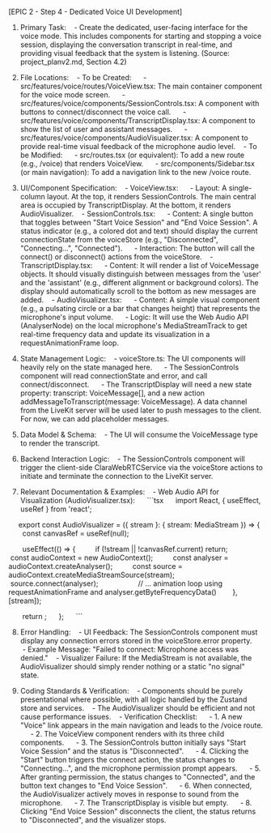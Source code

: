 [EPIC 2 - Step 4 - Dedicated Voice UI Development]
1. Primary Task:
   - Create the dedicated, user-facing interface for the voice mode. This includes components for starting and stopping a voice session, displaying the conversation transcript in real-time, and providing visual feedback that the system is listening. (Source: project_planv2.md, Section 4.2)

2. File Locations:
   - To be Created:
     - src/features/voice/routes/VoiceView.tsx: The main container component for the voice mode screen.
     - src/features/voice/components/SessionControls.tsx: A component with buttons to connect/disconnect the voice call.
     - src/features/voice/components/TranscriptDisplay.tsx: A component to show the list of user and assistant messages.
     - src/features/voice/components/AudioVisualizer.tsx: A component to provide real-time visual feedback of the microphone audio level.
   - To be Modified:
     - src/routes.tsx (or equivalent): To add a new route (e.g., /voice) that renders VoiceView.
     - src/components/Sidebar.tsx (or main navigation): To add a navigation link to the new /voice route.

3. UI/Component Specification:
   - VoiceView.tsx:
     - Layout: A single-column layout. At the top, it renders SessionControls. The main central area is occupied by TranscriptDisplay. At the bottom, it renders AudioVisualizer.
   - SessionControls.tsx:
     - Content: A single button that toggles between "Start Voice Session" and "End Voice Session". A status indicator (e.g., a colored dot and text) should display the current connectionState from the voiceStore (e.g., "Disconnected", "Connecting...", "Connected").
     - Interaction: The button will call the connect() or disconnect() actions from the voiceStore.
   - TranscriptDisplay.tsx:
     - Content: It will render a list of VoiceMessage objects. It should visually distinguish between messages from the 'user' and the 'assistant' (e.g., different alignment or background colors). The display should automatically scroll to the bottom as new messages are added.
   - AudioVisualizer.tsx:
     - Content: A simple visual component (e.g., a pulsating circle or a bar that changes height) that represents the microphone's input volume.
     - Logic: It will use the Web Audio API (AnalyserNode) on the local microphone's MediaStreamTrack to get real-time frequency data and update its visualization in a requestAnimationFrame loop.

4. State Management Logic:
   - voiceStore.ts: The UI components will heavily rely on the state managed here.
     - The SessionControls component will read connectionState and error, and call connect/disconnect.
     - The TranscriptDisplay will need a new state property: transcript: VoiceMessage[], and a new action addMessageToTranscript(message: VoiceMessage). A data channel from the LiveKit server will be used later to push messages to the client. For now, we can add placeholder messages.

5. Data Model & Schema:
   - The UI will consume the VoiceMessage type to render the transcript.

6. Backend Interaction Logic:
   - The SessionControls component will trigger the client-side ClaraWebRTCService via the voiceStore actions to initiate and terminate the connection to the LiveKit server.

7. Relevant Documentation & Examples:
   - Web Audio API for Visualization (AudioVisualizer.tsx):
     ```tsx
     import React, { useEffect, useRef } from 'react';

     export const AudioVisualizer = ({ stream }: { stream: MediaStream }) => {
       const canvasRef = useRef<HTMLCanvasElement>(null);

       useEffect(() => {
         if (!stream || !canvasRef.current) return;
         const audioContext = new AudioContext();
         const analyser = audioContext.createAnalyser();
         const source = audioContext.createMediaStreamSource(stream);
         source.connect(analyser);
         
         // ... animation loop using requestAnimationFrame and analyser.getByteFrequencyData()
       }, [stream]);

       return <canvas ref={canvasRef} />;
     };
     ```

8. Error Handling:
   - UI Feedback: The SessionControls component must display any connection errors stored in the voiceStore.error property.
     - Example Message: "Failed to connect: Microphone access was denied."
   - Visualizer Failure: If the MediaStream is not available, the AudioVisualizer should simply render nothing or a static "no signal" state.

9. Coding Standards & Verification:
   - Components should be purely presentational where possible, with all logic handled by the Zustand store and services.
   - The AudioVisualizer should be efficient and not cause performance issues.
   - Verification Checklist:
     - 1. A new "Voice" link appears in the main navigation and leads to the /voice route.
     - 2. The VoiceView component renders with its three child components.
     - 3. The SessionControls button initially says "Start Voice Session" and the status is "Disconnected".
     - 4. Clicking the "Start" button triggers the connect action, the status changes to "Connecting...", and the microphone permission prompt appears.
     - 5. After granting permission, the status changes to "Connected", and the button text changes to "End Voice Session".
     - 6. When connected, the AudioVisualizer actively moves in response to sound from the microphone.
     - 7. The TranscriptDisplay is visible but empty.
     - 8. Clicking "End Voice Session" disconnects the client, the status returns to "Disconnected", and the visualizer stops.